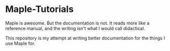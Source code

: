 # Maple-Tutorials

Maple is awesome. But the documentation is not. It reads more like a reference manual, and the writing isn't what I would call didactical.

This repository is my attempt at writing better documentation for the things I use Maple for.
